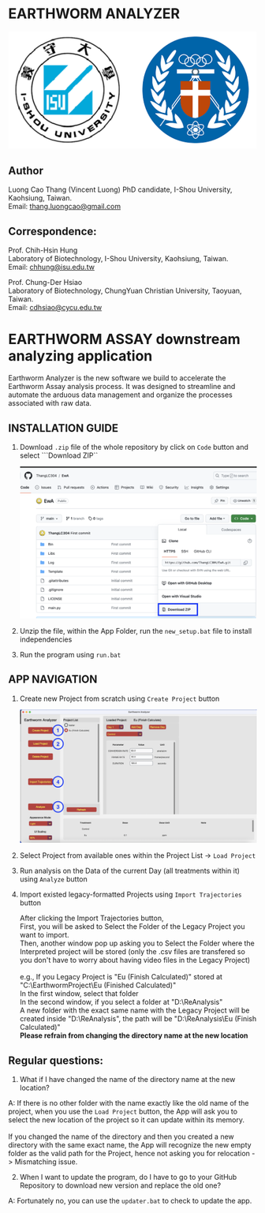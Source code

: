 # EARTHWORM ANALYZER

![alt text](https://github.com/ThangLC304/SpiderID_APP/blob/main/bin/support/universities.png?raw=true)

## Author

Luong Cao Thang (Vincent Luong)
PhD candidate, I-Shou University, Kaohsiung, Taiwan.  
Email: [thang.luongcao@gmail.com](mailto:thang.luongcao@gmail.com)  

## Correspondence:

Prof. Chih-Hsin Hung  
Laboratory of Biotechnology, I-Shou University, Kaohsiung, Taiwan.  
Email: [chhung@isu.edu.tw](mailto:chhung@isu.edu.tw)  

Prof. Chung-Der Hsiao  
Laboratory of Biotechnology, ChungYuan Christian University, Taoyuan, Taiwan.  
Email: [cdhsiao@cycu.edu.tw](mailto:cdhsiao@cycu.edu.tw)  


# EARTHWORM ASSAY downstream analyzing application
Earthworm Analyzer is the new software we build to accelerate the Earthworm Assay analysis process. It was designed to streamline and automate the arduous data management and organize the processes associated with raw data.

## INSTALLATION GUIDE

1. Download ```.zip``` file of the whole repository by click on ```Code``` button and select ```Download ZIP``

    ![download_button](https://github.com/ThangLC304/EwA/blob/main/Bin/support/download_button.png)

2. Unzip the file, within the App Folder, run the ```new_setup.bat``` file to install independencies

3. Run the program using ```run.bat```

## APP NAVIGATION

1. Create new Project from scratch using ```Create Project``` button

    ![App_Screen](https://github.com/ThangLC304/EwA/blob/main/Bin/support/app_screen.png)

2. Select Project from available ones within the Project List -> ```Load Project```

3. Run analysis on the Data of the current Day (all treatments within it) using ```Analyze``` button

4. Import existed legacy-formatted Projects using ```Import Trajectories``` button

    After clicking the Import Trajectories button, <br>
    First, you will be asked to Select the Folder of the Legacy Project you want to import. <br>
    Then, another window pop up asking you to Select the Folder where the Interpreted project will be stored (only the .csv files are transfered so you don't have to worry about having video files in the Legacy Project) <br>
    <br>
    e.g., If you Legacy Project is "Eu (Finish Calculated)" stored at "C:\EarthwormProject\Eu (Finished Calculated)" <br>
    In the first window, select that folder <br>
    In the second window, if you select a folder at "D:\ReAnalysis" <br>
    A new folder with the exact same name with the Legacy Project will be created inside "D:\ReAnalysis", the path will be "D:\ReAnalysis\Eu (Finish Calculated)" <br>
    **Please refrain from changing the directory name at the new location**



## Regular questions:

1. What if I have changed the name of the directory name at the new location?

A: If there is no other folder with the name exactly like the old name of the project, when you use the ```Load Project``` button, the App will ask you to select the new location of the project so it can update within its memory. <br>
<br>
If you changed the name of the directory and then you created a new directory with the same exact name, the App will recognize the new empty folder as the valid path for the Project, hence not asking you for relocation -> Mismatching issue.

2. When I want to update the program, do I have to go to your GitHub Repository to download new version and replace the old one?

A: Fortunately no, you can use the ```updater.bat``` to check to update the app.




